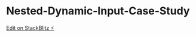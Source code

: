 # Nested-Dynamic-Input-Case-Study

[Edit on StackBlitz ⚡️](https://stackblitz.com/edit/angular-e9onem)